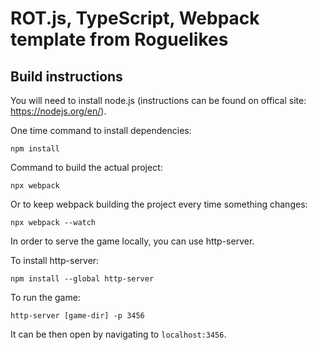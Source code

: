 # ROT.js, TypeScript, Webpack template from Roguelikes

## Build instructions

You will need to install node.js (instructions can be found on offical site: https://nodejs.org/en/).

One time command to install dependencies:

    npm install

Command to build the actual project:

    npx webpack

Or to keep webpack building the project every time something changes:

    npx webpack --watch

In order to serve the game locally, you can use http-server.

To install http-server:

    npm install --global http-server

To run the game:

    http-server [game-dir] -p 3456

It can be then open by navigating to `localhost:3456`.
